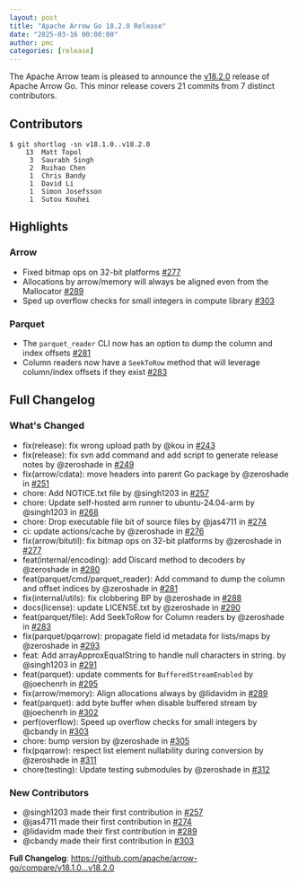 ```yaml
---
layout: post
title: "Apache Arrow Go 18.2.0 Release"
date: "2025-03-16 00:00:00"
author: pmc
categories: [release]
---
```

<!--
{% comment %}
Licensed to the Apache Software Foundation (ASF) under one or more
contributor license agreements.  See the NOTICE file distributed with
this work for additional information regarding copyright ownership.
The ASF licenses this file to you under the Apache License, Version 2.0
(the "License"); you may not use this file except in compliance with
the License.  You may obtain a copy of the License at

http://www.apache.org/licenses/LICENSE-2.0

Unless required by applicable law or agreed to in writing, software
distributed under the License is distributed on an "AS IS" BASIS,
WITHOUT WARRANTIES OR CONDITIONS OF ANY KIND, either express or implied.
See the License for the specific language governing permissions and
limitations under the License.
{% endcomment %}
-->

The Apache Arrow team is pleased to announce the [v18.2.0](https://github.com/apache/arrow-go/releases/tag/v18.2.0) release of Apache Arrow Go. 
This minor release covers 21 commits from 7 distinct contributors.

## Contributors
```console
$ git shortlog -sn v18.1.0..v18.2.0
    13	Matt Topol
     3	Saurabh Singh
     2	Ruihao Chen
     1	Chris Bandy
     1	David Li
     1	Simon Josefsson
     1	Sutou Kouhei
```

## Highlights

### Arrow

* Fixed bitmap ops on 32-bit platforms [#277](https://github.com/apache/arrow-go/pull/277)
* Allocations by arrow/memory will always be aligned even from the Mallocator [#289](https://github.com/apache/arrow-go/pull/289)
* Sped up overflow checks for small integers in compute library [#303](https://github.com/apache/arrow-go/pull/303)

### Parquet

* The `parquet_reader` CLI now has an option to dump the column and index offsets [#281](https://github.com/apache/arrow-go/pull/281)
* Column readers now have a `SeekToRow` method that will leverage column/index offsets if they exist [#283](https://github.com/apache/arrow-go/pull/283)

## Full Changelog

### What's Changed
* fix(release): fix wrong upload path by @kou in [#243](https://github.com/apache/arrow-go/pull/243)
* fix(release): fix svn add command and add script to generate release notes by @zeroshade in [#249](https://github.com/apache/arrow-go/pull/249)
* fix(arrow/cdata): move headers into parent Go package by @zeroshade in [#251](https://github.com/apache/arrow-go/pull/251)
* chore: Add NOTICE.txt file by @singh1203 in [#257](https://github.com/apache/arrow-go/pull/257)
* chore: Update self-hosted arm runner to ubuntu-24.04-arm by @singh1203 in [#268](https://github.com/apache/arrow-go/pull/268)
* chore: Drop executable file bit of source files by @jas4711 in [#274](https://github.com/apache/arrow-go/pull/274)
* ci: update actions/cache by @zeroshade in [#276](https://github.com/apache/arrow-go/pull/276)
* fix(arrow/bitutil): fix bitmap ops on 32-bit platforms by @zeroshade in [#277](https://github.com/apache/arrow-go/pull/277)
* feat(internal/encoding): add Discard method to decoders by @zeroshade in [#280](https://github.com/apache/arrow-go/pull/280)
* feat(parquet/cmd/parquet_reader): Add command to dump the column and offset indices by @zeroshade in [#281](https://github.com/apache/arrow-go/pull/281)
* fix(internal/utils): fix clobbering BP by @zeroshade in [#288](https://github.com/apache/arrow-go/pull/288)
* docs(license): update LICENSE.txt by @zeroshade in [#290](https://github.com/apache/arrow-go/pull/290)
* feat(parquet/file): Add SeekToRow for Column readers by @zeroshade in [#283](https://github.com/apache/arrow-go/pull/283)
* fix(parquet/pqarrow): propagate field id metadata for lists/maps by @zeroshade in [#293](https://github.com/apache/arrow-go/pull/293)
* feat: Add arrayApproxEqualString to handle null characters in string. by @singh1203 in [#291](https://github.com/apache/arrow-go/pull/291)
* feat(parquet): update comments for `BufferedStreamEnabled` by @joechenrh in [#295](https://github.com/apache/arrow-go/pull/295)
* fix(arrow/memory): Align allocations always by @lidavidm in [#289](https://github.com/apache/arrow-go/pull/289)
* feat(parquet): add byte buffer when disable buffered stream by @joechenrh in [#302](https://github.com/apache/arrow-go/pull/302)
* perf(overflow): Speed up overflow checks for small integers by @cbandy in [#303](https://github.com/apache/arrow-go/pull/303)
* chore: bump version by @zeroshade in [#305](https://github.com/apache/arrow-go/pull/305)
* fix(pqarrow): respect list element nullability during conversion by @zeroshade in [#311](https://github.com/apache/arrow-go/pull/311)
* chore(testing): Update testing submodules by @zeroshade in [#312](https://github.com/apache/arrow-go/pull/312)

### New Contributors
* @singh1203 made their first contribution in [#257](https://github.com/apache/arrow-go/pull/257)
* @jas4711 made their first contribution in [#274](https://github.com/apache/arrow-go/pull/274)
* @lidavidm made their first contribution in [#289](https://github.com/apache/arrow-go/pull/289)
* @cbandy made their first contribution in [#303](https://github.com/apache/arrow-go/pull/303)

**Full Changelog**: https://github.com/apache/arrow-go/compare/v18.1.0...v18.2.0
